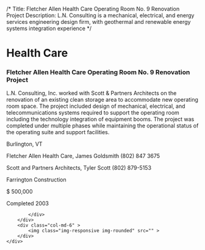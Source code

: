 /*
Title: Fletcher Allen Health Care Operating Room No. 9 Renovation Project
Description: L.N. Consulting is a mechanical, electrical, and energy services engineering design firm, with geothermal and renewable energy systems integration experience
*/

# Health Care

<div>
	<div class="row">
		<div class="col-md-6" >
			<div class="well" >
				<h3>Fletcher Allen Health Care Operating Room No. 9 Renovation Project</h3>
				<p>
   
   L.N. Consulting, Inc. worked with Scott & Partners Architects on the renovation of an existing clean storage area to accommodate new operating room space.  The project included design of mechanical, electrical, and telecommunications systems required to support the operating room including the technology integration of equipment booms.  The project was completed under multiple phases while maintaining the operational status of the operating suite and support facilities.
</p>
				<p>Burlington, VT</p>
				<p>Fletcher Allen Health Care, James Goldsmith (802) 847 3675</p>
				<p>Scott and Partners Architects, Tyler Scott (802) 879-5153</p>
				<p>Farrington Construction</p>
				<p>$ 500,000</p>
				<p>Completed 2003</p>
				<p></p>
				
			</div>
		</div>
		<div class="col-md-6" >
			<img class="img-responsive img-rounded" src="" >
		</div>
	</div>
</div>